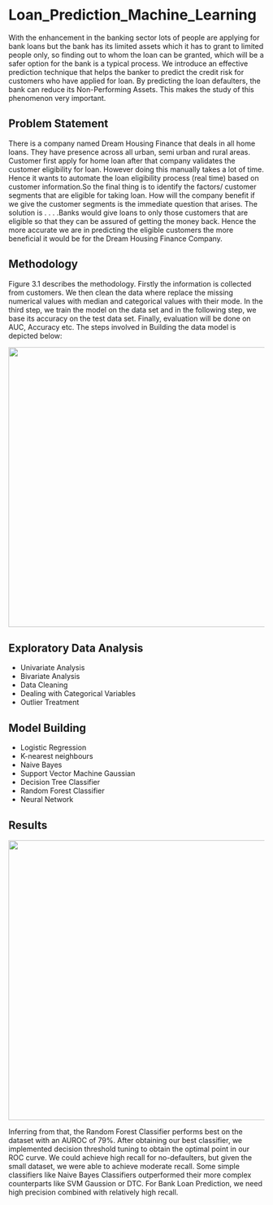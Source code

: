 # Loan_Prediction_Machine_Learning

With the enhancement in the banking sector lots of people are applying for bank loans but the bank has its limited assets which it has to grant to limited people only, so finding out to whom the loan can be granted,
which will be a safer option for the bank is a typical process. We introduce an effective prediction technique that helps the banker to predict the credit risk for customers who have applied for loan. By predicting the loan
defaulters, the bank can reduce its Non-Performing Assets. This makes the study of this phenomenon very important.

## Problem Statement
There is a company named Dream Housing Finance that deals in all home loans. They have presence across all urban, semi urban and rural areas. Customer first apply for home loan after that company validates the
customer eligibility for loan. However doing this manually takes a lot of time. Hence it wants to automate the loan eligibility process (real time) based on customer information.So the final thing is to identify the factors/
customer segments that are eligible for taking loan. How will the company benefit if we give the customer segments is the immediate question that arises. The solution is . . . .Banks would give loans to only those
customers that are eligible so that they can be assured of getting the money back. Hence the more accurate we are in predicting the eligible customers the more beneficial it would be for the Dream Housing Finance
Company.

## Methodology 

Figure 3.1 describes the methodology. Firstly the information is collected from customers. We then clean the data where replace the missing numerical values with median and categorical values with their mode. In the third step, we train the model on the data set and in the following step, we base its accuracy on the test data set. Finally, evaluation will be done on AUC, Accuracy etc. The steps involved in Building the data model is depicted below:

<p align="center">
  <img src="https://user-images.githubusercontent.com/61707225/130238417-642b2d88-889b-475a-a51d-e76da52a5571.PNG" width="550"/>
</p>

## Exploratory Data Analysis
 - Univariate Analysis
 - Bivariate Analysis 
 - Data Cleaning
 - Dealing with Categorical Variables
 - Outlier Treatment
 
## Model Building 
- Logistic Regression
- K-nearest neighbours
- Naive Bayes
- Support Vector Machine Gaussian
- Decision Tree Classifier
- Random Forest Classifier
- Neural Network

## Results

<p align="center">
  <img src="https://user-images.githubusercontent.com/61707225/130239775-4c744ef9-34ba-4f24-966a-402b0c71cc69.PNG" width="550"/>
</p>
Inferring from that, the Random Forest Classifier performs best on the dataset with an AUROC of 79%. After obtaining our best classifier, we implemented decision threshold tuning to obtain the optimal point in our ROC curve. We could achieve high recall for no-defaulters, but given the small dataset, we were able to
achieve moderate recall. Some simple classifiers like Naive Bayes Classifiers outperformed their more complex counterparts like SVM Gaussion or DTC. For Bank Loan Prediction, we need high precision combined with relatively high recall.
